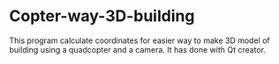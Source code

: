 # Copter-way-3D-building
This program calculate coordinates for easier way to make 3D model of building using a quadcopter and a camera. It has done with Qt creator. 
